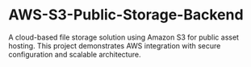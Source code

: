 # AWS-S3-Public-Storage-Backend
A cloud-based file storage solution using Amazon S3 for public asset hosting. This project demonstrates AWS integration with secure configuration and scalable architecture.
